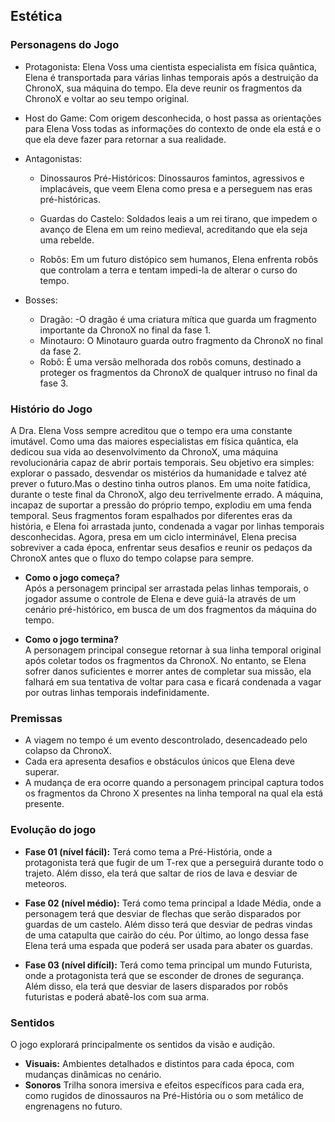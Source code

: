 ## Estética

### Personagens do Jogo 

- Protagonista: Elena Voss uma cientista especialista em física quântica, Elena é transportada para várias linhas temporais após a destruição da ChronoX, sua máquina do tempo. Ela deve reunir os fragmentos da ChronoX e voltar ao seu tempo original.
- Host do Game: Com origem desconhecida, o host passa as orientações para Elena Voss todas as informações do contexto de onde ela está e o que ela deve fazer para retornar a sua realidade.

- Antagonistas:

    - Dinossauros Pré-Históricos: Dinossauros famintos, agressivos e implacáveis, que veem Elena como presa e a perseguem nas eras pré-históricas.

    - Guardas do Castelo: Soldados leais a um rei tirano, que impedem o avanço de Elena em um reino medieval, acreditando que ela seja uma rebelde.

    - Robôs: Em um futuro distópico sem humanos, Elena enfrenta robôs que controlam a terra e tentam impedi-la de alterar o curso do tempo.

- Bosses:
  - Dragão:
    -O dragão é uma criatura mítica que guarda um fragmento importante da ChronoX no final da fase 1.
  - Minotauro: O Minotauro guarda outro fragmento da ChronoX no final da fase 2. 
  - Robô:  É uma versão melhorada dos robôs comuns, destinado a proteger os fragmentos da ChronoX de qualquer intruso no final da fase 3. 


### Histório do Jogo
A Dra. Elena Voss sempre acreditou que o tempo era uma constante imutável. Como uma das maiores especialistas em física quântica, ela dedicou sua vida ao desenvolvimento da ChronoX, uma máquina revolucionária capaz de abrir portais temporais. Seu objetivo era simples: explorar o passado, desvendar os mistérios da humanidade e talvez até prever o futuro.Mas o destino tinha outros planos.
Em uma noite fatídica, durante o teste final da ChronoX, algo deu terrivelmente errado. A máquina, incapaz de suportar a pressão do próprio tempo, explodiu em uma fenda temporal. Seus fragmentos foram espalhados por diferentes eras da história, e Elena foi arrastada junto, condenada a vagar por linhas temporais desconhecidas.
Agora, presa em um ciclo interminável, Elena precisa sobreviver a cada época, enfrentar seus desafios e reunir os pedaços da ChronoX antes que o fluxo do tempo colapse para sempre.

 
 - **Como o jogo começa?**  
Após a personagem principal ser arrastada pelas linhas temporais, o jogador assume o controle de Elena e deve guiá-la através de um cenário pré-histórico, em busca de um dos fragmentos da máquina do tempo.

- **Como o jogo termina?**  
A personagem principal consegue retornar à sua linha temporal original após coletar todos os fragmentos da ChronoX. No entanto, se Elena sofrer danos suficientes e morrer antes de completar sua missão, ela falhará em sua tentativa de voltar para casa e ficará condenada a vagar por outras linhas temporais indefinidamente.


### Premissas
- A viagem no tempo é um evento descontrolado, desencadeado pelo colapso da ChronoX.
- Cada era apresenta desafios e obstáculos únicos que Elena deve superar.
- A mudança de era ocorre quando a personagem principal captura todos os fragmentos da Chrono X presentes na linha temporal na qual ela está presente.

 ### Evolução do jogo
    
- **Fase 01 (nível fácil):** Terá como tema a Pré-História, onde a protagonista terá que fugir de um T-rex que a perseguirá durante todo o trajeto. Além disso, ela terá que saltar de rios de lava e desviar de meteoros.

- **Fase 02 (nível médio):** Terá como tema principal a Idade Média, onde a personagem terá que desviar de flechas que serão disparados por guardas de um castelo. Além disso terá que desviar de pedras vindas de uma catapulta que cairão do céu. Por último, ao longo dessa fase Elena terá uma espada que poderá ser usada para abater os guardas.

- **Fase 03 (nível difícil):** Terá como tema principal um mundo Futurista, onde a protagonista terá que se esconder de drones de segurança. Além disso, ela terá que desviar de lasers disparados por robôs futuristas e poderá abatê-los com sua arma. 

### Sentidos
O jogo explorará principalmente os sentidos da visão e audição.  
- **Visuais:** Ambientes detalhados e distintos para cada época, com mudanças dinâmicas no cenário.  
- **Sonoros** Trilha sonora imersiva e efeitos específicos para cada era, como rugidos de dinossauros na Pré-História ou o som metálico de engrenagens no futuro.
